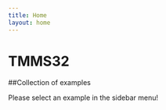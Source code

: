 ```yaml
---
title: Home
layout: home
---
```


# TMMS32 
##Collection of examples

Please select an example in the sidebar menu!
